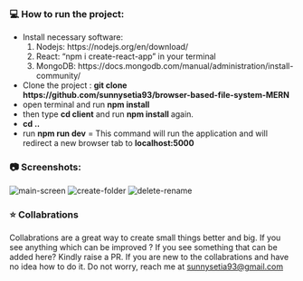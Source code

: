 ### :computer: How to run the project:

<ul>
  <li>Install necessary software: 
    <ol>
      <li> Nodejs: https://nodejs.org/en/download/ </li>
      <li> React: “npm i create-react-app” in your terminal </li>
      <li> MongoDB: https://docs.mongodb.com/manual/administration/install-community/ </li>
    </ol>
  </li>
  
  <li> Clone the project : <b>git clone https://github.com/sunnysetia93/browser-based-file-system-MERN</b> </li>
  <li> open terminal and run <b>npm install </b></li>
  <li>then type <b>cd client</b> and run <b>npm install </b> again.</li>
  <li> <b>cd ..</b> </li>
  <li> run <b>npm run dev</b> = This command will run the application and will redirect a new browser tab to <b>localhost:5000</b></li>
</ul>

### :camera: Screenshots:

![main-screen](https://github.com/sunnysetia93/browser-based-file-system-MERN/blob/master/screenshots/3.screen2.PNG)
![create-folder](https://github.com/sunnysetia93/browser-based-file-system-MERN/blob/master/screenshots/2.screen-2-%20create%20folder.PNG)
![delete-rename](https://github.com/sunnysetia93/browser-based-file-system-MERN/blob/master/screenshots/4.delete-rename-onrightclick.PNG)


### :star: Collabrations
Collabrations are a great way to create small things better and big. If you see anything which can be improved ? If you see something that can be added here? Kindly raise a PR. If you are new to the collabrations and have no idea how to do it. Do not worry, reach me at sunnysetia93@gmail.com
